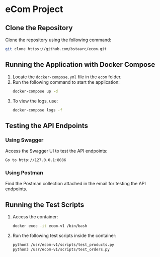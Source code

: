 # eCom Project

## Clone the Repository
Clone the repository using the following command:
```bash
git clone https://github.com/bstaarc/ecom.git
```

## Running the Application with Docker Compose

1. Locate the `docker-compose.yml` file in the `ecom` folder.
2. Run the following command to start the application:
    ```bash
    docker-compose up -d
    ```
3. To view the logs, use:
    ```bash
    docker-compose logs -f
    ```

## Testing the API Endpoints

### Using Swagger
Access the Swagger UI to test the API endpoints:
```text
Go to http://127.0.0.1:8086
```

### Using Postman
Find the Postman collection attached in the email for testing the API endpoints.

## Running the Test Scripts

1. Access the container:
    ```bash
    docker exec -it ecom-v1 /bin/bash
    ```
2. Run the following test scripts inside the container:
    ```bash
    python3 /usr/ecom-v1/scripts/test_products.py
    python3 /usr/ecom-v1/scripts/test_orders.py
    ```


